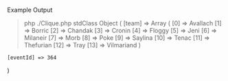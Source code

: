 Example Output

>php ./Clique.php
stdClass Object
(
    [team] => Array
        (
            [0] => Avallach
            [1] => Borric
            [2] => Chandak
            [3] => Cronin
            [4] => Floggy
            [5] => Jeni
            [6] => Milaneir
            [7] => Morb
            [8] => Poke
            [9] => Saylina
            [10] => Tenac
            [11] => Thefurian
            [12] => Tray
            [13] => Vilmariand
        )

    [eventId] => 364
)